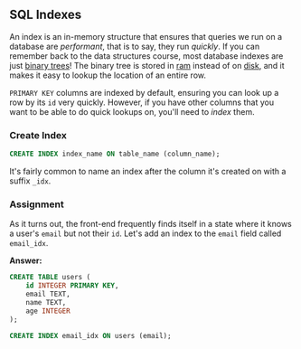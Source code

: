 ## SQL Indexes

An index is an in-memory structure that ensures that queries we run on a
database are <em>performant</em>, that is to say, they run <em>quickly</em>. If
you can remember back to the data structures course, most database indexes are
just [binary trees](https://en.wikipedia.org/w/index.php?title=Binary_tree)! The
binary tree is stored in [ram](https://en.wikipedia.org/wiki/Random-access_memory) instead of on [disk](https://en.wikipedia.org/w/index.php?title=Hard_disk_drive), and it makes it easy to lookup the location of an entire row.

`PRIMARY KEY` columns are indexed by default, ensuring you can look up a row by
its `id` very quickly. However, if you have other columns that you want to be
able to do quick lookups on, you'll need to <em>index</em> them.

### Create Index

```sql
CREATE INDEX index_name ON table_name (column_name);
```

It's fairly common to name an index after the column it's created on with a
suffix `_idx`.

### Assignment

As it turns out, the front-end frequently finds itself in a state where it knows
a user's `email` but not their `id`. Let's add an index to the `email` field
called `email_idx`.

**Answer:**

```sql
CREATE TABLE users (
    id INTEGER PRIMARY KEY,
    email TEXT,
    name TEXT,
    age INTEGER
);

CREATE INDEX email_idx ON users (email);
```
